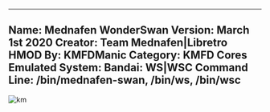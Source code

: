 -----------------------
Name: Mednafen WonderSwan
Version: March 1st 2020
Creator: Team Mednafen|Libretro
HMOD By: KMFDManic
Category: KMFD Cores
Emulated System: Bandai: WS|WSC
Command Line: /bin/mednafen-swan, /bin/ws, /bin/wsc
-----------------------
![km](https://i.imgur.com/w6zRICy.png)
